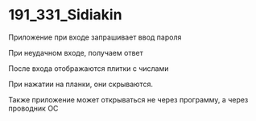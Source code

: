 # 191_331_Sidiakin

Приложение при входе запрашивает ввод пароля


При неудачном входе, получаем ответ


После входа отображаются плитки с числами

При нажатии на планки, они скрываются. 

Также приложение может открываться не через программу, а через проводник ОС



